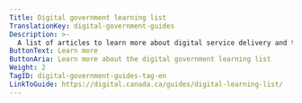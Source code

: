 ```yaml
---
Title: Digital government learning list
TranslationKey: digital-government-guides
Description: >-
  A list of articles to learn more about digital service delivery and technology modernization.
ButtonText: Learn more
ButtonAria: Learn more about the digital government learning list
Weight: 2
TagID: digital-government-guides-tag-en
LinkToGuide: https://digital.canada.ca/guides/digital-learning-list/
---
```


